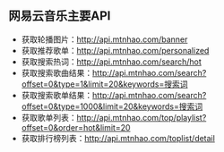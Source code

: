## 网易云音乐主要API
   * 获取轮播图片：http://api.mtnhao.com/banner 
   * 获取推荐歌单：http://api.mtnhao.com/personalized
   * 获取搜索热词：http://api.mtnhao.com/search/hot
   * 获取搜索歌曲结果：http://api.mtnhao.com/search?offset=0&type=1&limit=20&keywords=搜索词
   * 获取搜索歌单结果：http://api.mtnhao.com/search?offset=0&type=1000&limit=20&keywords=搜索词
   * 获取歌单列表：http://api.mtnhao.com/top/playlist?offset=0&order=hot&limit=20
   * 获取排行榜列表：http://api.mtnhao.com/toplist/detail